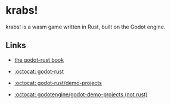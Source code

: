 # krabs!

krabs! is a wasm game written in Rust, built on the Godot engine.


## Links

* [the godot-rust book](https://godot-rust.github.io/book/intro)
* [:octocat: godot-rust](https://github.com/godot-rust/gdext)

* [:octocat: godot-rust/demo-projects](https://github.com/godot-rust/demo-projects)
* [:octocat: godotengine/godot-demo-projects (not rust)](https://github.com/godotengine/godot-demo-projects)